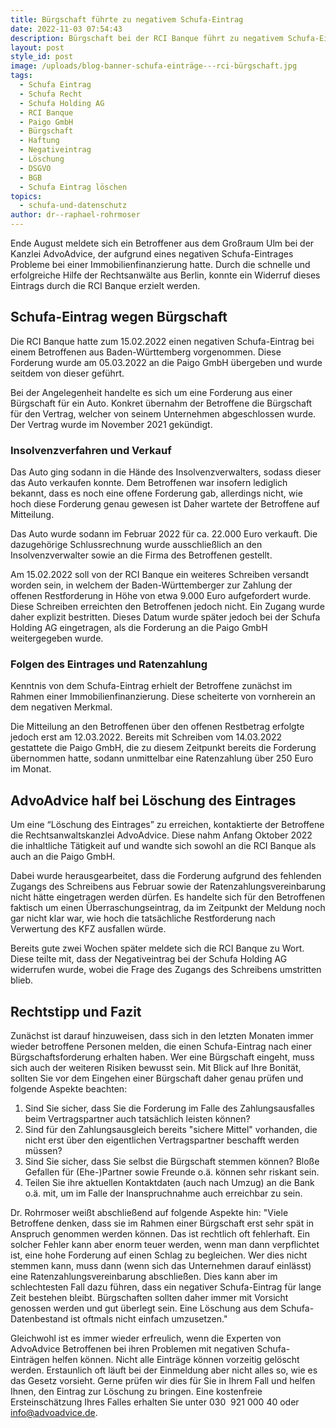 ```yaml
---
title: Bürgschaft führte zu negativem Schufa-Eintrag
date: 2022-11-03 07:54:43
description: Bürgschaft bei der RCI Banque führt zu negativem Schufa-Eintrag
layout: post
style_id: post
image: /uploads/blog-banner-schufa-einträge---rci-bürgschaft.jpg
tags:
  - Schufa Eintrag
  - Schufa Recht
  - Schufa Holding AG
  - RCI Banque
  - Paigo GmbH
  - Bürgschaft
  - Haftung
  - Negativeintrag
  - Löschung
  - DSGVO
  - BGB
  - Schufa Eintrag löschen
topics:
  - schufa-und-datenschutz
author: dr--raphael-rohrmoser
---
```

Ende August meldete sich ein Betroffener aus dem Gro&szlig;raum Ulm bei der Kanzlei AdvoAdvice, der aufgrund eines negativen Schufa-Eintrages Probleme bei einer Immobilienfinanzierung hatte. Durch die schnelle und erfolgreiche Hilfe der Rechtsanwälte aus Berlin, konnte ein Widerruf dieses Eintrags durch die RCI Banque erzielt werden.

## Schufa-Eintrag wegen Bürgschaft

Die RCI Banque hatte zum 15.02.2022 einen negativen Schufa-Eintrag bei einem Betroffenen aus Baden-Württemberg vorgenommen. Diese Forderung wurde am 05.03.2022 an die Paigo GmbH übergeben und wurde seitdem von dieser geführt.

Bei der Angelegenheit handelte es sich um eine Forderung aus einer Bürgschaft für ein Auto. Konkret übernahm der Betroffene die Bürgschaft für den Vertrag, welcher von seinem Unternehmen abgeschlossen wurde. Der Vertrag wurde im November 2021 gekündigt.

### Insolvenzverfahren und Verkauf

Das Auto ging sodann in die Hände des Insolvenzverwalters, sodass dieser das Auto verkaufen konnte. Dem Betroffenen war insofern lediglich bekannt, dass es noch eine offene Forderung gab, allerdings nicht, wie hoch diese Forderung genau gewesen ist Daher wartete der Betroffene auf Mitteilung.

Das Auto wurde sodann im Februar 2022 für ca. 22.000 Euro verkauft. Die dazugehörige Schlussrechnung wurde ausschlie&szlig;lich an den Insolvenzverwalter sowie an die Firma des Betroffenen gestellt.

Am 15.02.2022 soll von der RCI Banque ein weiteres Schreiben versandt worden sein, in welchem der Baden-Württemberger zur Zahlung der offenen Restforderung in Höhe von etwa 9.000 Euro aufgefordert wurde. Diese Schreiben erreichten den Betroffenen jedoch nicht. Ein Zugang wurde daher explizit bestritten. Dieses Datum wurde später jedoch bei der Schufa Holding AG eingetragen, als die Forderung an die Paigo GmbH weitergegeben wurde.

### Folgen des Eintrages und Ratenzahlung

Kenntnis von dem Schufa-Eintrag erhielt der Betroffene zunächst im Rahmen einer Immobilienfinanzierung. Diese scheiterte von vornherein an dem negativen Merkmal.

Die Mitteilung an den Betroffenen über den offenen Restbetrag erfolgte jedoch erst am 12.03.2022. Bereits mit Schreiben vom 14.03.2022 gestattete die Paigo GmbH, die zu diesem Zeitpunkt bereits die Forderung übernommen hatte, sodann unmittelbar eine Ratenzahlung über 250 Euro im Monat.

## AdvoAdvice half bei Löschung des Eintrages

Um eine “Löschung des Eintrages” zu erreichen, kontaktierte der Betroffene die Rechtsanwaltskanzlei AdvoAdvice. Diese nahm Anfang Oktober 2022 die inhaltliche Tätigkeit auf und wandte sich sowohl an die RCI Banque als auch an die Paigo GmbH.

Dabei wurde herausgearbeitet, dass die Forderung aufgrund des fehlenden Zugangs des Schreibens aus Februar sowie der Ratenzahlungsvereinbarung nicht hätte eingetragen werden dürfen. Es handelte sich für den Betroffenen faktisch um einen Überraschungseintrag, da im Zeitpunkt der Meldung noch gar nicht klar war, wie hoch die tatsächliche Restforderung nach Verwertung des KFZ ausfallen würde.

Bereits gute zwei Wochen später meldete sich die RCI Banque zu Wort. Diese teilte mit, dass der Negativeintrag bei der Schufa Holding AG widerrufen wurde, wobei die Frage des Zugangs des Schreibens umstritten blieb.

## Rechtstipp und Fazit

Zunächst ist darauf hinzuweisen, dass sich in den letzten Monaten immer wieder betroffene Personen melden, die einen Schufa-Eintrag nach einer Bürgschaftsforderung erhalten haben. Wer eine Bürgschaft eingeht, muss sich auch der weiteren Risiken bewusst sein. Mit Blick auf Ihre Bonität, sollten Sie vor dem Eingehen einer Bürgschaft daher genau prüfen und folgende Aspekte beachten:

1. Sind Sie sicher, dass Sie die Forderung im Falle des Zahlungsausfalles beim Vertragspartner auch tatsächlich leisten können?
2. Sind für den Zahlungsausgleich bereits "sichere Mittel" vorhanden, die nicht erst über den eigentlichen Vertragspartner beschafft werden müssen?
3. Sind Sie sicher, dass Sie selbst die Bürgschaft stemmen können? Blo&szlig;e Gefallen für (Ehe-)Partner sowie Freunde o.ä. können sehr riskant sein.
4. Teilen Sie ihre aktuellen Kontaktdaten (auch nach Umzug) an die Bank o.ä. mit, um im Falle der Inanspruchnahme auch erreichbar zu sein.

Dr. Rohrmoser wei&szlig;t abschlie&szlig;end auf folgende Aspekte hin: "Viele Betroffene denken, dass sie im Rahmen einer Bürgschaft erst sehr spät in Anspruch genommen werden können. Das ist rechtlich oft fehlerhaft. Ein solcher Fehler kann aber enorm teuer werden, wenn man dann verpflichtet ist, eine hohe Forderung auf einen Schlag zu begleichen. Wer dies nicht stemmen kann, muss dann (wenn sich das Unternehmen darauf einlässt) eine Ratenzahlungsvereinbarung abschlie&szlig;en. Dies kann aber im schlechtesten Fall dazu führen, dass ein negativer Schufa-Eintrag für lange Zeit bestehen bleibt. Bürgschaften sollten daher immer mit Vorsicht genossen werden und gut überlegt sein. Eine Löschung aus dem Schufa-Datenbestand ist oftmals nicht einfach umzusetzen."

Gleichwohl ist es immer wieder erfreulich, wenn die Experten von AdvoAdvice Betroffenen bei ihren Problemen mit negativen Schufa-Einträgen helfen können. Nicht alle Einträge können vorzeitig gelöscht werden. Erstaunlich oft läuft bei der Einmeldung aber nicht alles so, wie es das Gesetz vorsieht. Gerne prüfen wir dies für Sie in Ihrem Fall und helfen Ihnen, den Eintrag zur Löschung zu bringen. Eine kostenfreie Ersteinschätzung Ihres Falles erhalten Sie unter 030 &nbsp;921 000 40 oder info@advoadvice.de.